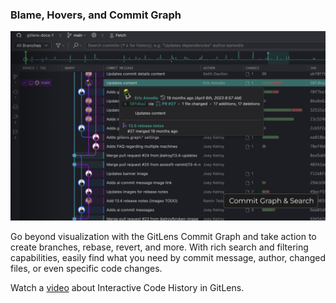 ### Blame, Hovers, and Commit Graph

<a href="command:gitlens.walkthrough.openInteractiveCodeHistory" title="Watch the Visual Code History video">
  <img src="./thumbnails/commit-graph.jpg" alt="Watch the Visual Code History video"/>
</a>

Go beyond visualization with the GitLens Commit Graph and take action to create branches, rebase, revert, and more. With rich search and filtering capabilities, easily find what you need by commit message, author, changed files, or even specific code changes.

Watch a [video](command:gitlens.walkthrough.openInteractiveCodeHistory) about Interactive Code History in GitLens.
